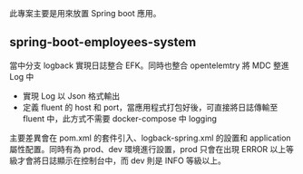 此專案主要是用來放置 Spring boot 應用。

## spring-boot-employees-system

當中分支 logback 實現日誌整合 EFK。同時也整合 opentelemtry 將 MDC 整進 Log 中
- 實現 Log 以 Json 格式輸出
- 定義 fluent 的 host 和 port，當應用程式打包好後，可直接將日誌傳輸至 fluent 中，此方式不需要 docker-compose 中 logging

主要差異會在 pom.xml 的套件引入、logback-spring.xml 的設置和 application 屬性配置。同時有為 prod、dev 環境進行設置，prod 只會在出現 ERROR 以上等級才會將日誌顯示在控制台中，而 dev 則是 INFO 等級以上。
